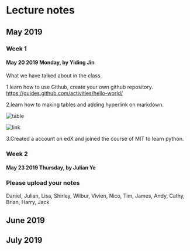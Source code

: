 
# Lecture notes
## May 2019 
### Week 1
#### May 20 2019 Monday, by Yiding Jin
What we have talked about in the class. 

1.learn how to use Github, create your own github repository.   https://guides.github.com/activities/hello-world/ 

2.learn how to making tables and adding hyperlink on markdown.

![table](file:///Users/jinyiding/Desktop/%E5%B1%8F%E5%B9%95%E5%BF%AB%E7%85%A7%202019-05-20%20%E4%B8%8B%E5%8D%887.19.08.png)

![link](file:///Users/jinyiding/Desktop/屏幕快照%202019-05-20%20下午7.25.34.png)

3.Created a account on edX and joined the course of MIT to learn python. 

### Week 2
#### May 23 2019 Thursday, by Julian Ye
### Please upload your notes

Daniel, Julian, Lisa, Shirley, Wilbur, Vivien, Nico, Tim, James, Andy, Cathy, Brian, Harry, Jack 


## June 2019 



## July 2019
